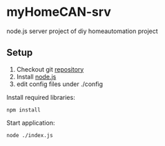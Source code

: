 # myHomeCAN-srv
node.js server project of diy homeautomation project

## Setup

1. Checkout git [repository](https://github.com/gixxerPS/myHomeCAN-srv.git)
2. Install [node.js](https://nodejs.org/)
3. edit config files under ./config

Install required libraries:

    npm install

Start application:

    node ./index.js

